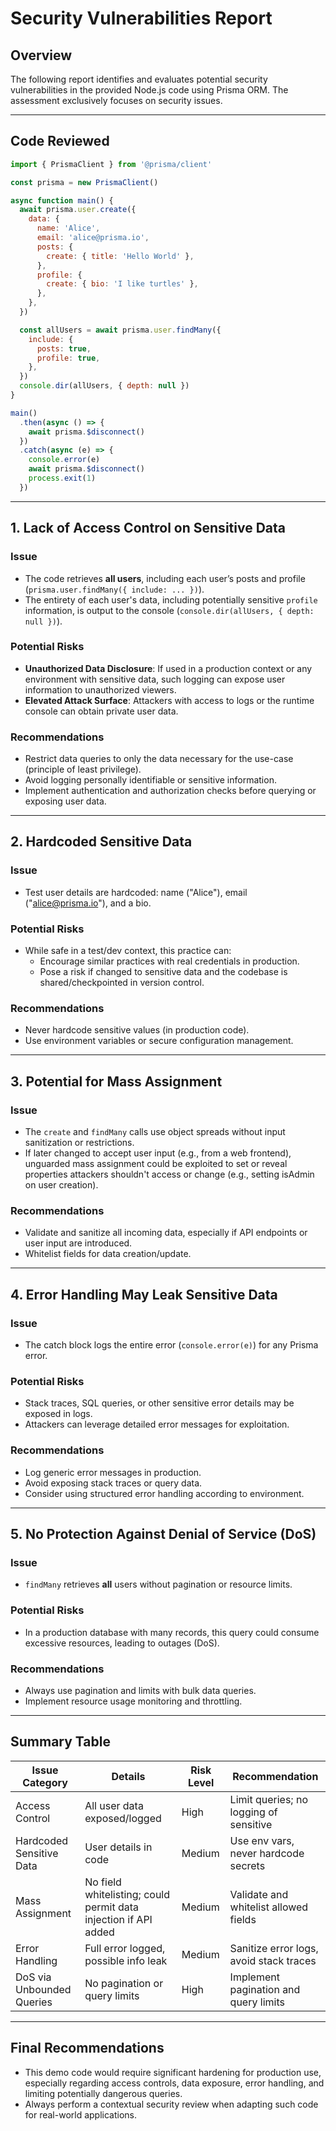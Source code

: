 # Security Vulnerabilities Report

## Overview

The following report identifies and evaluates potential security vulnerabilities in the provided Node.js code using Prisma ORM. The assessment exclusively focuses on security issues.

---

## Code Reviewed

```javascript
import { PrismaClient } from '@prisma/client'

const prisma = new PrismaClient()

async function main() {
  await prisma.user.create({
    data: {
      name: 'Alice',
      email: 'alice@prisma.io',
      posts: {
        create: { title: 'Hello World' },
      },
      profile: {
        create: { bio: 'I like turtles' },
      },
    },
  })

  const allUsers = await prisma.user.findMany({
    include: {
      posts: true,
      profile: true,
    },
  })
  console.dir(allUsers, { depth: null })
}

main()
  .then(async () => {
    await prisma.$disconnect()
  })
  .catch(async (e) => {
    console.error(e)
    await prisma.$disconnect()
    process.exit(1)
  })
```

---

## 1. Lack of Access Control on Sensitive Data

### Issue

- The code retrieves **all users**, including each user’s posts and profile (`prisma.user.findMany({ include: ... })`).
- The entirety of each user's data, including potentially sensitive `profile` information, is output to the console (`console.dir(allUsers, { depth: null })`).

### Potential Risks

- **Unauthorized Data Disclosure**: If used in a production context or any environment with sensitive data, such logging can expose user information to unauthorized viewers.
- **Elevated Attack Surface**: Attackers with access to logs or the runtime console can obtain private user data.

### Recommendations

- Restrict data queries to only the data necessary for the use-case (principle of least privilege).
- Avoid logging personally identifiable or sensitive information.
- Implement authentication and authorization checks before querying or exposing user data.

---

## 2. Hardcoded Sensitive Data

### Issue

- Test user details are hardcoded: name ("Alice"), email ("alice@prisma.io"), and a bio.

### Potential Risks

- While safe in a test/dev context, this practice can:
  - Encourage similar practices with real credentials in production.
  - Pose a risk if changed to sensitive data and the codebase is shared/checkpointed in version control.

### Recommendations

- Never hardcode sensitive values (in production code).
- Use environment variables or secure configuration management.

---

## 3. Potential for Mass Assignment

### Issue

- The `create` and `findMany` calls use object spreads without input sanitization or restrictions.
- If later changed to accept user input (e.g., from a web frontend), unguarded mass assignment could be exploited to set or reveal properties attackers shouldn't access or change (e.g., setting isAdmin on user creation).

### Recommendations

- Validate and sanitize all incoming data, especially if API endpoints or user input are introduced.
- Whitelist fields for data creation/update.

---

## 4. Error Handling May Leak Sensitive Data

### Issue

- The catch block logs the entire error (`console.error(e)`) for any Prisma error.

### Potential Risks

- Stack traces, SQL queries, or other sensitive error details may be exposed in logs.
- Attackers can leverage detailed error messages for exploitation.

### Recommendations

- Log generic error messages in production.
- Avoid exposing stack traces or query data.
- Consider using structured error handling according to environment.

---

## 5. No Protection Against Denial of Service (DoS)

### Issue

- `findMany` retrieves **all** users without pagination or resource limits.

### Potential Risks

- In a production database with many records, this query could consume excessive resources, leading to outages (DoS).

### Recommendations

- Always use pagination and limits with bulk data queries.
- Implement resource usage monitoring and throttling.

---

## Summary Table

| Issue Category                | Details                                                             | Risk Level | Recommendation                           |
|-------------------------------|---------------------------------------------------------------------|------------|------------------------------------------|
| Access Control                | All user data exposed/logged                                        | High       | Limit queries; no logging of sensitive   |
| Hardcoded Sensitive Data      | User details in code                                                | Medium     | Use env vars, never hardcode secrets     |
| Mass Assignment               | No field whitelisting; could permit data injection if API added     | Medium     | Validate and whitelist allowed fields    |
| Error Handling                | Full error logged, possible info leak                               | Medium     | Sanitize error logs, avoid stack traces  |
| DoS via Unbounded Queries     | No pagination or query limits                                       | High       | Implement pagination and query limits    |

---

## Final Recommendations

- This demo code would require significant hardening for production use, especially regarding access controls, data exposure, error handling, and limiting potentially dangerous queries.
- Always perform a contextual security review when adapting such code for real-world applications.